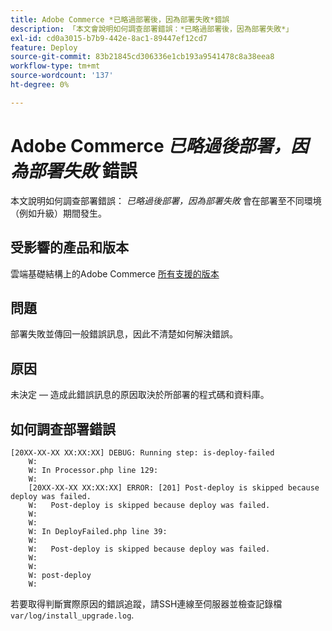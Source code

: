 ```yaml
---
title: Adobe Commerce *已略過部署後，因為部署失敗*錯誤
description: 「本文會說明如何調查部署錯誤：*已略過部署後，因為部署失敗*」
exl-id: cd0a3015-b7b9-442e-8ac1-89447ef12cd7
feature: Deploy
source-git-commit: 83b21845cd306336e1cb193a9541478c8a38eea8
workflow-type: tm+mt
source-wordcount: '137'
ht-degree: 0%

---
```


# Adobe Commerce *已略過後部署，因為部署失敗* 錯誤

本文說明如何調查部署錯誤： *已略過後部署，因為部署失敗* 會在部署至不同環境（例如升級）期間發生。

## 受影響的產品和版本

雲端基礎結構上的Adobe Commerce [所有支援的版本](https://www.adobe.com/content/dam/cc/en/legal/terms/enterprise/pdfs/Adobe-Commerce-Software-Lifecycle-Policy.pdf)

## 問題

部署失敗並傳回一般錯誤訊息，因此不清楚如何解決錯誤。

## 原因

未決定 — 造成此錯誤訊息的原因取決於所部署的程式碼和資料庫。

## 如何調查部署錯誤

```
[20XX-XX-XX XX:XX:XX] DEBUG: Running step: is-deploy-failed
    W:
    W: In Processor.php line 129:
    W:
    [20XX-XX-XX XX:XX:XX] ERROR: [201] Post-deploy is skipped because deploy was failed.
    W:   Post-deploy is skipped because deploy was failed.
    W:
    W:
    W: In DeployFailed.php line 39:
    W:
    W:   Post-deploy is skipped because deploy was failed.
    W:
    W:
    W: post-deploy
    W:
```

若要取得判斷實際原因的錯誤追蹤，請SSH連線至伺服器並檢查記錄檔 `var/log/install_upgrade.log`.

